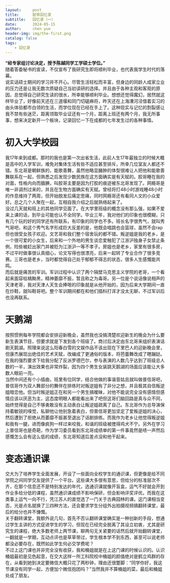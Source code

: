 ```yaml
---
layout:     post
title:      胶带回忆录
subtitle:   回忆录（一）
date:       2024-05-15
author:     chen yue
header-img: img/the-first.png
catalog: false
tags:
    - 回忆录
---
```


**“经专家组讨论决定，授予陈越同学工学硕士学位。”**  
随着答委秘书的宣读，不仅宣布了我研究生即将顺利毕业，也代表我学生时代的落幕。  
说实话硕士期间的学习并不开心。尽管生活轻松而丰富，但身边的同龄人成家立业的压力还是让我无数次质疑自己当初读研的选择。并且由于各种主观和客观的原因，总觉得自己研究生读的很水，所幸能够顺利毕业。想想还觉得魔幻，居然就这样毕业了，好像前天还在三道堰和同门切磋麻将，昨天还在上海漕河泾借着实习的由头体验都市白领的生活，而学位现在已经在手上了。这种现实与记忆的割裂感让我不禁有些迷茫，距离领取毕业证还有一个月，距离上班还有两个月，我无所事事，想来决定新开一个板块，记录回忆一下在成都的七年发生过的各种事情。  

初入大学校园
====
我17年来到成都。那时的我也是第一次出省生活，此前人生17年最独立的时候大概是高中的入学军训，难免对集体生活有些不适应甚至排斥，所幸几位室友人都还不错。东北哥是朝鲜族的，能歌善舞，虽然他略显臃肿的体型很难让人把他和能歌善舞联系在一起，但熟悉之后发现少数民族在这方面确实是有天赋的。胶哥睡在我的对面，性格内向而腼腆，叫胶哥主要是因为打胶的痕迹被东北哥发现了。网瘾哥是唯一非调剂过来的，并且在生物方面确实有天赋。曾经将打48小时游戏睡48小时的作息维持了两周，但开始脱发后痛定思痛，同时网瘾哥还有看同人文的小众爱好。总之几个人聚在一起，互相自我介绍之后就熟络起来了。  
没过几天就和班上的其他同学见面了。在大学里班级的概念没有那么强，如果不爱来上课的话，到毕业可能也认不全同学。毕业三年，我对他们的印象也很模糊，只有几个玩的好的同学还有所联系，有印象的同学也不多。班长名字很秀气，就叫秀气哥吧，和这个秀气名字形成巨大反差的是，他既会唱跳也会篮球，虽然不会rap但也很受女孩子欢迎。文艺哥和我们整个宿舍玩的都不错。叛逆姐是我的老乡，是一个很可爱的小女生，后来和一个外地的男生谈恋爱触犯了江浙沪独身子女禁止条例，险些被赶出家门并被贬为江浙沪一等不孝子。房姐也是老乡，家里有很多房，不过平时做事很认真细心，论文写得也很漂亮，后来一起转了专业合作了很多竞赛。三哥也是老乡，当时都觉得自己处于郁郁不得志的状态，很多人生感慨能共鸣。  
而后就是痛苦的军训。军训过程中认识了两个隔壁马克思主义学院的老哥，一个看起来面容枯槁黝黑，精神萎靡不振，暂且称之为毒哥。另一位是个说话像说相声的天津老哥，我对天津人天生会捧哏的印象就是从他开始的，因为后来大学期间一直在炒鞋，就叫鞋哥吧。整个军训期间都在和他们插科打诨才没太无聊，不过军训后也没再联系。  

天鹅湖
====
按照惯例每年学院都会安排迎新晚会，虽然我也没搞清楚欢迎新生的晚会为什么要新生表演节目，但要求就是下发到各个班级了。商讨后决定由东北哥来组织表演话剧天鹅湖。照理来说这么阳春白雪的文娱作品不该出现在下里巴人的迎新晚会里，但康杰展现出绝佳的艺术天赋，改编成了更通俗的版本，将芭蕾舞改成了瞎蹦跶。在我的强烈要求下给我分配了反派罗德巴尔，参与表演的人数几乎达到了班级总人数的一半，演出效果也非常炸裂，因为四个男生女装跳天鹅湖的场面应该能让大多数人眼前一亮。  
当然中间还有个小插曲，班里有位同学，结合他做的事谐音姑且就叫做普信哥吧，普信哥作为双人舞部分的舞伴在排练时对叛逆姐有了非分之想，并且极其自信叛逆姐暗恋他。但当时叛逆姐正在和另一个男生搞暧昧，对他不能说完全没有感情但感情应该以厌恶为主，这态度明眼人都能看出来了吧但这哥们脑回路是真与众不同，始终觉得是自己不够勇敢没有主动表白让叛逆姐疏离了自己。东北哥作为总导演保持着敏锐的嗅觉，私聊他让他别急着表白，但普信哥更加坚定了爱叛逆姐的决心，然后遭到了拒绝从而萎靡不振甚至退出了话剧排练。而我作为老乡让他觉得叛逆姐和我有一腿，进而像疯狗一样过来咬我，和谐的班级被搅得鸡犬不宁。另外在学习上普信哥也是奇葩，作为学习委员看到东北哥成绩单的第一件事竟然是啧一声然后感慨怎么会有这么低的成绩，东北哥知道后差点没和他干起来。  

变态通识课
====
交大为了培养学生全面发展，开设了一些面向全校学生的通识课，但更像是给不同学院之间同学交友提供了一个平台。这些课大多很有意思，但给分的标准层次不齐，在那个信息还不是特别发达的年代，选通识课就像开盲盒，运气不好就会开到作业多给分低的课程，虽然通识课成绩不影响保研，但会影响评奖评优。而我在这类事上运气一向不行，凭江苏人的直觉选了一门关于古典园林的课。这门课相当变态，光是点名就换了三四种方法，还会要求学生分组外出拍摄视频搞翻转课堂，最后的给分也并不慷慨。  
关于翻转课堂，我额外说几句，首先不否认翻转课堂确实是一种创新的手段，想通过学生主讲的方式促进学生的学习，但现在已经完全脱离了其设立初衷，尤其是研究生的课程，绝大多数老师上两节课，聊两句无关紧要的话然后就开始翻转课堂，一翻就是一学期，互动点评也是草草带过，学生根本学不到东西，甚至可以说老师都没必要存在，既然如此学生何必交学费呢？  
不过上这门课也并非完全没有收获，我和桶姐就是在上这门课的时候认识的。认识桶姐最初是见色起意，在交大这样一所工科院校中桶姐的颜值绝对是鹤立鸡群的存在，从看到她到决定要微信大概只花了两秒钟，理由还很蹩脚：“同学你好，我这节课没有同学一起，方便加个微信抱团吗？”当然我并不算桶姐的菜，最后和桶姐处成了朋友。
